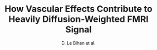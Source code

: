 ---
cat: ciel
subcat: neurophysics
bestof: false
author: D. Le Bihan et al.
title: How Vascular Effects Contribute to Heavily Diffusion-Weighted FMRI Signal
year: 2009
type: misc
---